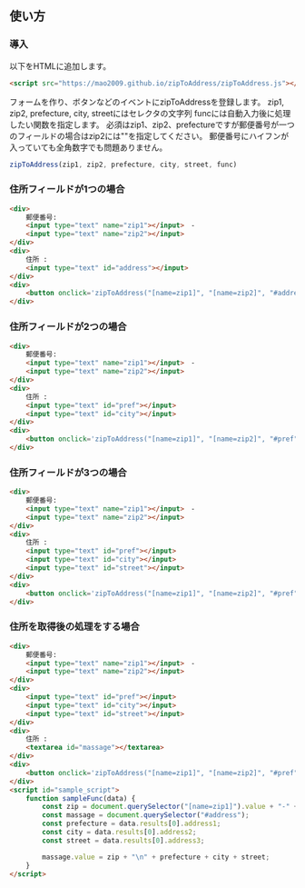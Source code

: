 
## 使い方
### 導入
以下をHTMLに追加します。

``` html
<script src="https://mao2009.github.io/zipToAddress/zipToAddress.js"></script>
```

フォームを作り、ボタンなどのイベントにzipToAddressを登録します。
zip1, zip2, prefecture, city, streetにはセレクタの文字列
funcには自動入力後に処理したい関数を指定します。
必須はzip1、zip2、prefectureですが郵便番号が一つのフィールドの場合はzip2には""を指定してください。
郵便番号にハイフンが入っていても全角数字でも問題ありません。

``` js
zipToAddress(zip1, zip2, prefecture, city, street, func)
```

### 住所フィールドが1つの場合 

``` html
<div>
    郵便番号:
    <input type="text" name="zip1"></input>　-　
    <input type="text" name="zip2"></input>
</div>
<div>
    住所 :
    <input type="text" id="address"></input>
</div>
<div>
    <button onclick='zipToAddress("[name=zip1]", "[name=zip2]", "#address")'>住所検索</button>
</div>
```
### 住所フィールドが2つの場合 

``` html
<div>
    郵便番号:
    <input type="text" name="zip1"></input>　-　
    <input type="text" name="zip2"></input>
</div>
<div>
    住所 :
    <input type="text" id="pref"></input>
    <input type="text" id="city"></input>
</div>
<div>
    <button onclick='zipToAddress("[name=zip1]", "[name=zip2]", "#pref", "#city")'>住所検索</button>
</div>
```

### 住所フィールドが3つの場合 

``` html
<div>
    郵便番号:
    <input type="text" name="zip1"></input>　-　
    <input type="text" name="zip2"></input>
</div>
<div>
    住所 :
    <input type="text" id="pref"></input>
    <input type="text" id="city"></input>
    <input type="text" id="street"></input>
</div>
<div>
    <button onclick='zipToAddress("[name=zip1]", "[name=zip2]", "#pref", "#street")'>住所検索</button>
</div>
```

### 住所を取得後の処理をする場合

``` html
<div>
    郵便番号:
    <input type="text" name="zip1"></input>　-　
    <input type="text" name="zip2"></input>
</div>
<div>
    <input type="text" id="pref"></input>
    <input type="text" id="city"></input>
    <input type="text" id="street"></input>
</div>
<div>
    住所 :
    <textarea id="massage"></textarea>
</div>
<div>
    <button onclick='zipToAddress("[name=zip1]", "[name=zip2]", "#pref", "#street", sampleFunc)'>住所検索</button>
</div>
<script id="sample_script">
    function sampleFunc(data) {
        const zip = document.querySelector("[name=zip1]").value + "-" +document.querySelector("[name=zip2]").value;
        const massage = document.querySelector("#address");
        const prefecture = data.results[0].address1;
        const city = data.results[0].address2;
        const street = data.results[0].address3;

        massage.value = zip + "\n" + prefecture + city + street;
    }
</script>

```
